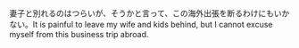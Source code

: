 <tr><td>妻子と別れるのはつらいが、そうかと言って、この海外出張を断るわけにもいかない。<td><tr><tr><td>It is painful to leave my wife and kids behind, but I cannot excuse myself from this business trip abroad.<td><tr></table>

